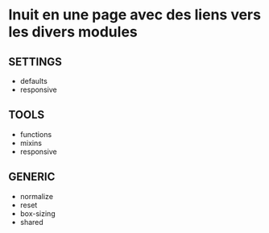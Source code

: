 Inuit en une page avec des liens vers les divers modules
========================================================

SETTINGS
--------

- defaults
- responsive

TOOLS
-----

- functions
- mixins
- responsive

GENERIC
-------

- normalize
- reset
- box-sizing
- shared
